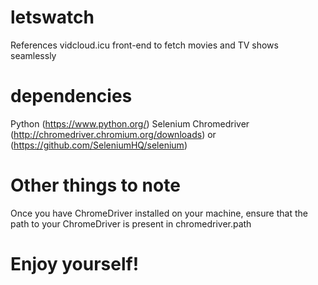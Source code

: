 # letswatch
References vidcloud.icu front-end to fetch movies and TV shows seamlessly
# dependencies
Python (https://www.python.org/)
Selenium Chromedriver (http://chromedriver.chromium.org/downloads) or (https://github.com/SeleniumHQ/selenium)
# Other things to note
Once you have ChromeDriver installed on your machine, ensure that the path to your ChromeDriver is present in chromedriver.path
# Enjoy yourself!

